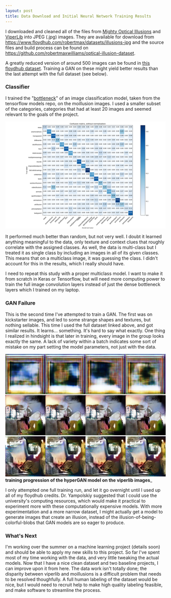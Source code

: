 ```yaml
---
layout: post
title: Data Download and Initial Neural Network Training Results
---
```


I downloaded and cleaned all of the files from [Mighty Optical Illusions](https://www.moillusions.com/4-dots-illusion/)  and [ViperLib](http://viperlib.york.ac.uk/) into JPEG (.jpg) images. They are available for download from <https://www.floydhub.com/robertmax/datasets/illusions-jpg> and the source files and build process can be found on <https://github.com/robertmaxwilliams/optical-illusion-dataset>.

A greatly reduced version of around 500 images can be found in [this floydhub dataset](https://www.floydhub.com/robertmax/datasets/illusions-filtered). Training a GAN on these might yield better results than the last attempt with the full dataset (see below).

### Classifier

I trained the "[bottleneck](https://www.tensorflow.org/tutorials/image_retraining)" of an image classification model, taken from the tensorflow models repo, on the moillusion images. I used a smaller subset of the categories, categories that had at least 20 images and seemed relevant to the goals of the project.

![better than random](/images/confusion-illusion.png)

It performed much better than random, but not very well. I doubt it learned anything meaningful to the data, only texture and context clues that roughly correlate with the assigned classes. As well, the data is multi-class but I treated it as single class by including an images in all of its given classes. This means that on a multiclass image, it was guessing the class. I didn't account for this in the results, which I really should have. 

I need to repeat this study with a proper multiclass model. I want to make it from scratch in Keras or Tensorflow, but will need more computing power to train the full image convolution layers instead of just the dense bottleneck layers which I trained on my laptop.

### GAN Failure

This is the second time I've attempted to train a GAN. The first was on kickstarter images, and led to some strange shapes and textures, but nothing sellable. This time I used the full dataset linked above, and got similar results. It learns... something. It's hard to say what exactly. One thing I realized in hindsight is that later in training, every image in the group looks exactly the same. A lack of variety within a batch indicates some sort of mistake on my part setting the model parameters, not just with the data.

![Not good](/images/000001.png)
![Better](/images/000263.png)
![Actually, not good at all](/images/000365.png)
__training progression of the hyperGAN model on the viperlib images___

I only attempted one full training run, and let it go overnight until I used up all of my floydhub credits. Dr. Yampolskiy suggested that I could use the university's computing resources, which would make it practical to experiment more with these computationally expensive models. With more experimentation and a more narrow dataset, I might actually get a model to generate images that create an illusion, instead of the illusion-of-being-colorful-blobs that GAN models are so eager to produce.

### What's Next

I'm working over the summer on a machine learning project (details soon) and should be able to apply my new skills to this project. So far I've spent most of my time working with the data, and very little tweaking the actual models. Now that I have a nice clean dataset and two baseline projects, I can improve upon it from here. The data work isn't totally done; the disparity between viperlib and moillusions is a difficult problem that needs to be resolved thoughfully. A full human labeling of the dataset would be nice, but I would need to recruit help to make high quality labeling feasible, and make software to streamline the process.
